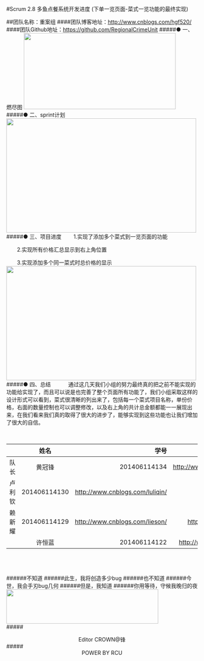 #Scrum 2.8 多鱼点餐系统开发进度 (下单一览页面-菜式一览功能的最终实现)

##团队名称：重案组
####团队博客地址：http://www.cnblogs.com/hgf520/
####团队Github地址：https://github.com/RegionalCrimeUnit
#####●  一、燃尽图
<img src="http://images2015.cnblogs.com/blog/808610/201612/808610-20161205183523272-355206108.png" width = "400" height = "200" />
#####● 二、sprint计划
<img src="http://images2015.cnblogs.com/blog/808610/201612/808610-20161202111533646-2050139659.png" width = "500" height = "300" />
#####● 三、项目进度
　　1.实现了添加多个菜式到一览页面的功能

　　2.实现所有价格汇总显示到右上角位置

　　3.实现添加多个同一菜式时总价格的显示
<img src="http://images2015.cnblogs.com/blog/808610/201612/808610-20161205183745679-164624463.png" width = "500" height = "300" />
#####● 四、总结　
　　通过这几天我们小组的努力最终真的把之前不能实现的功能给实现了，而且可以说是也完善了整个页面所有功能了，我们小组采取这样的设计形式可以看到，菜式很清晰的列出来了，包括每一个菜式项目名称，单份价格，右面的数量控制也可以调整修改，以及右上角的共计总金额都能一一展现出来，在我们看来我们真的取得了很大的进步了，能够实现到这些功能也让我们增加了很大的自信。








<br />


||姓名|学号	|博客链接|	Github链接	|
| ------------- |:-------------:| -----:|-----:| -----:| 
队长|黄冠锋|201406114134|	http://www.cnblogs.com/hgf520/	 |https://github.com/crown999
 |卢利钦|201406114130|	http://www.cnblogs.com/luliqin/	|https://github.com/luliqin
 |赖新耀	|201406114129	|http://www.cnblogs.com/lieson/	|https://github.com/Laixinyao
	|许恒蓝		|201406114122	|	http://www.cnblogs.com/xhlbk/		|https://github.com/xuhenglan


<br /><br /><br />
######不知道
######此生，我将创造多少bug
######也不知道
######今世，我会手刃bug几何
######但是，我知道
######你用等待，守候我晚归的夜
<img src="http://images2015.cnblogs.com/blog/808610/201611/808610-20161117181926451-1189192432.gif" width = "400" height = "90" />
<br />
#####<center>Editor CROWN@锋</center >
#####<center>POWER BY RCU</center >





